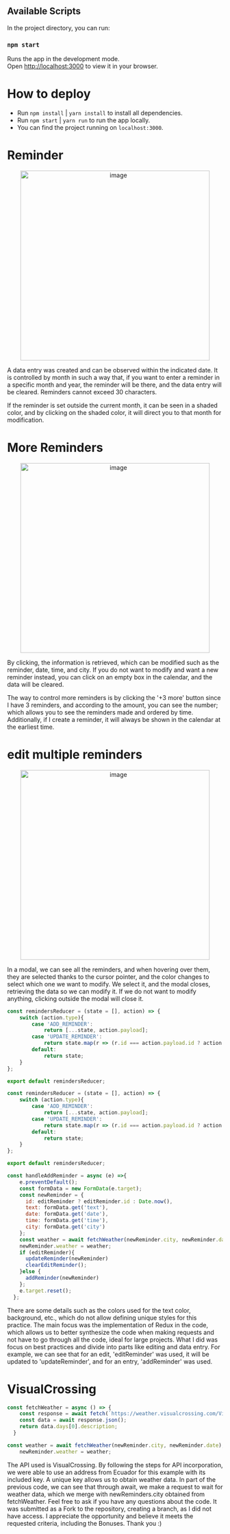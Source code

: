 ## Available Scripts

In the project directory, you can run:

### `npm start`

Runs the app in the development mode.\
Open [http://localhost:3000](http://localhost:3000) to view it in your browser.

# How to deploy

 - Run `npm install` | `yarn install` to install all dependencies.
 - Run `npm start`   | `yarn run` to run the app locally.
 - You can find the project running on `localhost:3000`.

# Reminder

<div align="center">
    <img width="442" alt="image" src="https://github.com/Willikox/calendarioRedux/assets/38199474/4737d236-439f-4b13-9715-5ee54fe3a37a">
</div>

A data entry was created and can be observed within the indicated date. It is controlled by month in such a way that, if you want to enter a reminder in a specific month and year, the reminder will be there, and the data entry will be cleared. Reminders cannot exceed 30 characters.

If the reminder is set outside the current month, it can be seen in a shaded color, and by clicking on the shaded color, it will direct you to that month for modification.

# More Reminders

<div align="center">
    <img width="442" alt="image" src="https://github.com/Willikox/calendarioRedux/assets/38199474/da5141dd-a987-4341-bcbf-756847057afb">
</div>

By clicking, the information is retrieved, which can be modified such as the reminder, date, time, and city. If you do not want to modify and want a new reminder instead, you can click on an empty box in the calendar, and the data will be cleared.

The way to control more reminders is by clicking the '+3 more' button since I have 3 reminders, and according to the amount, you can see the number; which allows you to see the reminders made and ordered by time. Additionally, if I create a reminder, it will always be shown in the calendar at the earliest time.

# edit multiple reminders

<div align="center">
    <img width="442" alt="image" src="https://github.com/Willikox/calendarioRedux/assets/38199474/a50e0e29-2de9-4281-8fe8-d69bfa5a2f43">
</div>

In a modal, we can see all the reminders, and when hovering over them, they are selected thanks to the cursor pointer, and the color changes to select which one we want to modify. We select it, and the modal closes, retrieving the data so we can modify it. If we do not want to modify anything, clicking outside the modal will close it.

```javascript
const remindersReducer = (state = [], action) => {
    switch (action.type){
        case 'ADD_REMINDER':
            return [...state, action.payload];
        case 'UPDATE_REMINDER':
            return state.map(r => (r.id === action.payload.id ? action.payload : r));
        default:
            return state;
    }
};

export default remindersReducer;
```

```javascript
const remindersReducer = (state = [], action) => {
    switch (action.type){
        case 'ADD_REMINDER':
            return [...state, action.payload];
        case 'UPDATE_REMINDER':
            return state.map(r => (r.id === action.payload.id ? action.payload : r));
        default:
            return state;
    }
};

export default remindersReducer;
```

```javascript
const handleAddReminder = async (e) =>{
    e.preventDefault();
    const formData = new FormData(e.target);
    const newReminder = {
      id: editReminder ? editReminder.id : Date.now(),
      text: formData.get('text'),
      date: formData.get('date'),
      time: formData.get('time'),
      city: formData.get('city')
    };
    const weather = await fetchWeather(newReminder.city, newReminder.date);
    newReminder.weather = weather;
    if (editReminder){
      updateReminder(newReminder)
      clearEditReminder();
    }else {
      addReminder(newReminder)
    };
    e.target.reset();
  };
```

There are some details such as the colors used for the text color, background, etc., which do not allow defining unique styles for this practice. The main focus was the implementation of Redux in the code, which allows us to better synthesize the code when making requests and not have to go through all the code, ideal for large projects. What I did was focus on best practices and divide into parts like editing and data entry. For example, we can see that for an edit, 'editReminder' was used, it will be updated to 'updateReminder', and for an entry, 'addReminder' was used.

# VisualCrossing

```javascript
const fetchWeather = async () => {
    const response = await fetch(`https://weather.visualcrossing.com/VisualCrossingWebServices/rest/services/timeline/Ecuador?unitGroup=metric&key=5LQWAFGK7VFALAM3SWURFYY8L&contentType=json`);
    const data = await response.json();
    return data.days[0].description;
  }
```

```javascript
const weather = await fetchWeather(newReminder.city, newReminder.date);
    newReminder.weather = weather;
```
The API used is VisualCrossing. By following the steps for API incorporation, we were able to use an address from Ecuador for this example with its included key. A unique key allows us to obtain weather data. In part of the previous code, we can see that through await, we make a request to wait for weather data, which we merge with newReminders.city obtained from fetchWeather. Feel free to ask if you have any questions about the code. It was submitted as a Fork to the repository, creating a branch, as I did not have access. I appreciate the opportunity and believe it meets the requested criteria, including the Bonuses. Thank you :)
